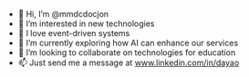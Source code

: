 - 👋 Hi, I’m @mmdcdocjon
- 👀 I’m interested in new technologies
- 💞️ I love event-driven systems
- 🌱 I’m currently exploring how AI can enhance our services
- 💞️ I’m looking to collaborate on technologies for education
- 📫 Just send me a message at www.linkedin.com/in/dayao

<!---
mmdcdocjon/mmdcdocjon is a ✨ special ✨ repository because its `README.md` (this file) appears on your GitHub profile.
You can click the Preview link to take a look at your changes.
--->
